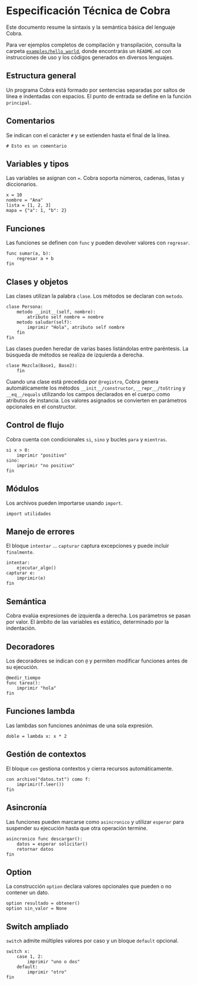 # Especificación Técnica de Cobra

Este documento resume la sintaxis y la semántica básica del lenguaje Cobra.

Para ver ejemplos completos de compilación y transpilación, consulta la carpeta [`examples/hello_world`](../examples/hello_world), donde encontrarás un `README.md` con instrucciones de uso y los códigos generados en diversos lenguajes.

## Estructura general

Un programa Cobra está formado por sentencias separadas por saltos de línea e indentadas con espacios. El punto de entrada se define en la función `principal`.

## Comentarios

Se indican con el carácter `#` y se extienden hasta el final de la línea.

```cobra
# Esto es un comentario
```

## Variables y tipos

Las variables se asignan con `=`. Cobra soporta números, cadenas, listas y diccionarios.

```cobra
x = 10
nombre = "Ana"
lista = [1, 2, 3]
mapa = {"a": 1, "b": 2}
```

## Funciones

Las funciones se definen con `func` y pueden devolver valores con `regresar`.

```cobra
func sumar(a, b):
    regresar a + b
fin
```

## Clases y objetos

Las clases utilizan la palabra `clase`. Los métodos se declaran con `metodo`.

```cobra
clase Persona:
    metodo __init__(self, nombre):
        atributo self nombre = nombre
    metodo saludar(self):
        imprimir "Hola", atributo self nombre
    fin
fin
```

Las clases pueden heredar de varias bases listándolas entre paréntesis. La búsqueda de métodos se realiza de izquierda a derecha.

```cobra
clase Mezcla(Base1, Base2):
    fin
```

Cuando una clase está precedida por `@registro`, Cobra genera automáticamente
los métodos `__init__/constructor`, `__repr__/toString` y `__eq__/equals`
utilizando los campos declarados en el cuerpo como atributos de instancia. Los
valores asignados se convierten en parámetros opcionales en el constructor.

## Control de flujo

Cobra cuenta con condicionales `si`, `sino` y bucles `para` y `mientras`.

```cobra
si x > 0:
    imprimir "positivo"
sino:
    imprimir "no positivo"
fin
```

## Módulos

Los archivos pueden importarse usando `import`.

```cobra
import utilidades
```

## Manejo de errores

El bloque `intentar` ... `capturar` captura excepciones y puede incluir `finalmente`.

```cobra
intentar:
    ejecutar_algo()
capturar e:
    imprimir(e)
fin
```

## Semántica

Cobra evalúa expresiones de izquierda a derecha. Los parámetros se pasan por valor. El ámbito de las variables es estático, determinado por la indentación.

## Decoradores

Los decoradores se indican con `@` y permiten modificar funciones antes de su ejecución.

```cobra
@medir_tiempo
func tarea():
    imprimir "hola"
fin
```

## Funciones lambda

Las lambdas son funciones anónimas de una sola expresión.

```cobra
doble = lambda x: x * 2
```

## Gestión de contextos

El bloque `con` gestiona contextos y cierra recursos automáticamente.

```cobra
con archivo("datos.txt") como f:
    imprimir(f.leer())
fin
```

## Asincronía

Las funciones pueden marcarse como `asincronico` y utilizar `esperar` para suspender su ejecución hasta que otra operación termine.

```cobra
asincronico func descargar():
    datos = esperar solicitar()
    retornar datos
fin
```

## Option

La construcción `option` declara valores opcionales que pueden o no contener un dato.

```cobra
option resultado = obtener()
option sin_valor = None
```

## Switch ampliado

`switch` admite múltiples valores por caso y un bloque `default` opcional.

```cobra
switch x:
    case 1, 2:
        imprimir "uno o dos"
    default:
        imprimir "otro"
fin
```

